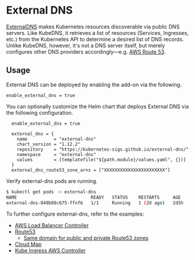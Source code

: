 # External DNS

[ExternalDNS](https://github.com/kubernetes-sigs/external-dns) makes Kubernetes resources discoverable via public DNS servers. Like KubeDNS, it retrieves a list of resources (Services, Ingresses, etc.) from the Kubernetes API to determine a desired list of DNS records. Unlike KubeDNS, however, it's not a DNS server itself, but merely configures other DNS providers accordingly—e.g. [AWS Route 53](https://aws.amazon.com/route53/).

## Usage

External DNS can be deployed by enabling the add-on via the following.

```hcl
enable_external_dns = true
```

You can optionally customize the Helm chart that deploys External DNS via the following configuration.

```hcl
  enable_external_dns = true

  external_dns = {
    name          = "external-dns"
    chart_version = "1.12.2"
    repository    = "https://kubernetes-sigs.github.io/external-dns/"
    namespace     = "external-dns"
    values        = [templatefile("${path.module}/values.yaml", {})]
  }
  external_dns_route53_zone_arns = ["XXXXXXXXXXXXXXXXXXXXXXX"]
```

Verify external-dns pods are running.

```sh
$ kubectl get pods -n external-dns
NAME                            READY   STATUS    RESTARTS     AGE
external-dns-849b89c675-ffnf6   1/1     Running   1 (2d ago)   2d5h
```

To further configure external-dns, refer to the examples:

* [AWS Load Balancer Controller](https://github.com/kubernetes-sigs/external-dns/blob/master/docs/tutorials/aws-load-balancer-controller.md)
* [Route53](docs/tutorials/aws.md)
  * [Same domain for public and private Route53 zones](https://github.com/kubernetes-sigs/external-dns/blob/master/docs/tutorials/public-private-route53.md)
* [Cloud Map](https://github.com/kubernetes-sigs/external-dns/blob/master/docs/tutorials/aws-sd.md)
* [Kube Ingress AWS Controller](https://github.com/kubernetes-sigs/external-dns/blob/master/docs/tutorials/kube-ingress-aws.md)
